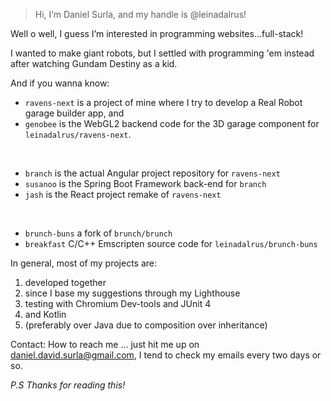 > Hi, I’m Daniel Surla, and my handle is @leinadalrus!

Well o well, I guess I’m interested in programming websites...full-stack!

I wanted to make giant robots, but I settled with programming 'em instead after watching Gundam Destiny as a kid.

And if you wanna know: 

- `ravens-next` is a project of mine where I try to develop a Real Robot garage builder app, and
- `genobee` is the WebGL2 backend code for the 3D garage component for `leinadalrus/ravens-next`.

<br>

- `branch` is the actual Angular project repository for `ravens-next`
- `susanoo` is the Spring Boot Framework back-end for `branch`
- `jash` is the React project remake of `ravens-next`

<br>

- `brunch-buns` a fork of `brunch/brunch`
- `breakfast` C/C++ Emscripten source code for `leinadalrus/brunch-buns`

In general, most of my projects are:

1. developed together
2. since I base my suggestions through my Lighthouse
3. testing with Chromium Dev-tools and JUnit 4
4. and Kotlin
5. (preferably over Java due to composition over inheritance)

Contact: How to reach me ... just hit me up on daniel.david.surla@gmail.com, I tend to check my emails every two days or so.

*P.S*
  *Thanks for reading this!*
<!---
leinadalrus/leinadalrus is a ✨ special ✨ repository because its `README.md` (this file) appears on your GitHub profile.
You can click the Preview link to take a look at your changes.
--->
